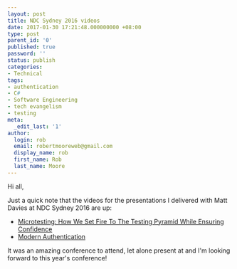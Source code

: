 ```yaml
---
layout: post
title: NDC Sydney 2016 videos
date: 2017-01-30 17:21:48.000000000 +08:00
type: post
parent_id: '0'
published: true
password: ''
status: publish
categories:
- Technical
tags:
- authentication
- C#
- Software Engineering
- tech evangelism
- testing
meta:
  _edit_last: '1'
author:
  login: rob
  email: robertmooreweb@gmail.com
  display_name: rob
  first_name: Rob
  last_name: Moore
---
```



Hi all,



Just a quick note that the videos for the presentations I delivered with Matt Davies at NDC Sydney 2016 are up:


- [Microtesting: How We Set Fire To The Testing Pyramid While Ensuring Confidence](https://vimeo.com/189830215)
- [Modern Authentication](https://vimeo.com/200279525)



It was an amazing conference to attend, let alone present at and I'm looking forward to this year's conference!

